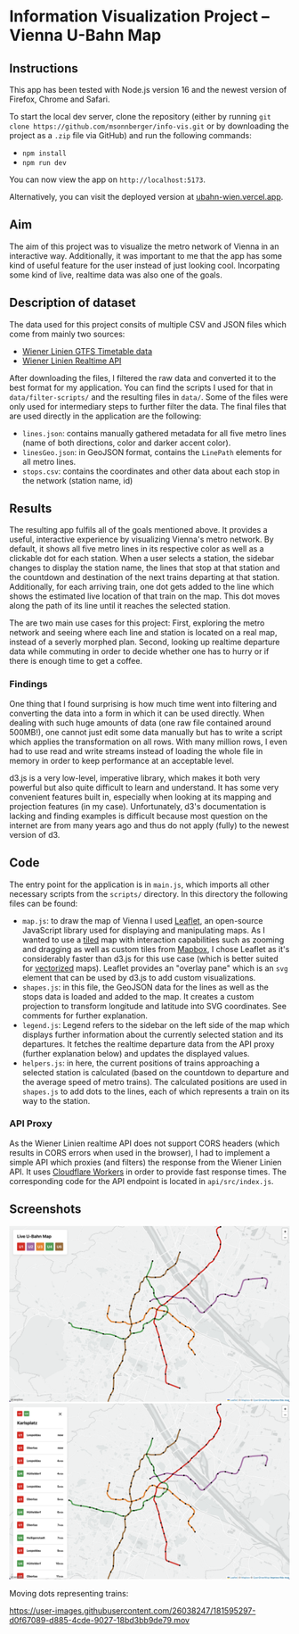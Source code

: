 # Information Visualization Project – Vienna U-Bahn Map

## Instructions

This app has been tested with Node.js version 16 and the newest version of Firefox, Chrome and Safari.

To start the local dev server, clone the repository (either by running `git clone https://github.com/msonnberger/info-vis.git`
or by downloading the project as a `.zip` file via GitHub) and run the following commands:

- `npm install`
- `npm run dev`

You can now view the app on `http://localhost:5173`.

Alternatively, you can visit the deployed version at [ubahn-wien.vercel.app](https://ubahn-wien.vercel.app).

## Aim

The aim of this project was to visualize the metro network of Vienna in an interactive way. Additionally, it was important
to me that the app has some kind of useful feature for the user instead of just looking cool.
Incorpating some kind of live, realtime data was also one of the goals.

## Description of dataset

The data used for this project consits of multiple CSV and JSON files which come from mainly two sources:

- [Wiener Linien GTFS Timetable data](https://www.data.gv.at/katalog/dataset/ab4a73b6-1c2d-42e1-b4d9-049e04889cf0)
- [Wiener Linien Realtime API](https://www.data.gv.at/katalog/dataset/wiener-linien-echtzeitdaten-via-datendrehscheibe-wien)

After downloading the files, I filtered the raw data and converted it to the best format for my application.
You can find the scripts I used for that in `data/filter-scripts/` and the resulting files in `data/`.
Some of the files were only used for intermediary steps to further filter the data.
The final files that are used directly in the application are the following:

- `lines.json`: contains manually gathered metadata for all five metro lines (name of both directions, color and darker accent color).
- `linesGeo.json`: in GeoJSON format, contains the `LinePath` elements for all metro lines.
- `stops.csv`: contains the coordinates and other data about each stop in the network (station name, id)

## Results

The resulting app fulfils all of the goals mentioned above. It provides a useful, interactive experience by visualizing
Vienna's metro network. By default, it shows all five metro lines in its respective color as well as a clickable dot
for each station. When a user selects a station, the sidebar changes to display the station name, the lines that stop
at that station and the countdown and destination of the next trains departing at that station. Additionally, for each
arriving train, one dot gets added to the line which shows the estimated live location of that train on the map. This
dot moves along the path of its line until it reaches the selected station.

The are two main use cases for this project: First, exploring the metro network and seeing where each line and station
is located on a real map, instead of a severly morphed plan. Second, looking up realtime departure data while commuting
in order to decide whether one has to hurry or if there is enough time to get a coffee.

### Findings

One thing that I found surprising is how much time went into filtering and converting the data into a form in which
it can be used directly. When dealing with such huge amounts of data (one raw file contained around 500MB!), one
cannot just edit some data manually but has to write a script which applies the transformation on all rows.
With many million rows, I even had to use read and write streams instead of loading the whole file in memory in
order to keep performance at an acceptable level.

d3.js is a very low-level, imperative library, which makes it both very powerful but also quite difficult to learn
and understand. It has some very convenient features built in, especially when looking at its mapping and projection
features (in my case). Unfortunately, d3's documentation is lacking and finding examples is difficult because
most question on the internet are from many years ago and thus do not apply (fully) to the newest version of d3.

## Code

The entry point for the application is in `main.js`, which imports all other necessary scripts from the `scripts/` directory.
In this directory the following files can be found:

- `map.js`: to draw the map of Vienna I used [Leaflet](https://leafletjs.com/), an open-source JavaScript library used
  for displaying and manipulating maps. As I wanted to use a [tiled](https://en.wikipedia.org/wiki/Tiled_web_map) map
  with interaction capabilities such as zooming and dragging as well as custom tiles from
  [Mapbox](https://www.mapbox.com/mapbox-studio/), I chose Leaflet as it's considerably faster than d3.js for this use case
  (which is better suited for [vectorized](https://en.wikipedia.org/wiki/Vector_tiles) maps). Leaflet provides an "overlay pane"
  which is an `svg` element that can be used by d3.js to add custom visualizations.
- `shapes.js`: in this file, the GeoJSON data for the lines as well as the stops data is loaded and added to the map.
  It creates a custom projection to transform longitude and latitude into SVG coordinates. See comments for further explanation.
- `legend.js`: Legend refers to the sidebar on the left side of the map which displays further information about the currently selected
  station and its departures. It fetches the realtime departure data from the API proxy (further explanation below) and updates the displayed values.
- `helpers.js`: in here, the current positions of trains approaching a selected station is calculated (based on the countdown to departure and
  the average speed of metro trains). The calculated positions are used in `shapes.js` to add dots to the lines, each
  of which represents a train on its way to the station.

### API Proxy

As the Wiener Linien realtime API does not support CORS headers (which results in CORS errors when used in the browser),
I had to implement a simple API which proxies (and filters) the response from the Wiener Linien API.
It uses [Cloudflare Workers](https://workers.cloudflare.com/) in order to provide fast response times.
The corresponding code for the API endpoint is located in `api/src/index.js`.

## Screenshots

![Default View](screenshots/screenshot1.png)
![Detailed Station View](screenshots/screenshot2.png)

Moving dots representing trains:

https://user-images.githubusercontent.com/26038247/181595297-d0f67089-d885-4cde-9027-18bd3bb9de79.mov
